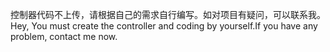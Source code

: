 控制器代码不上传，请根据自己的需求自行编写。如对项目有疑问，可以联系我。  
Hey, You must create the controller and coding by yourself.If you have any problem, contact me now.
